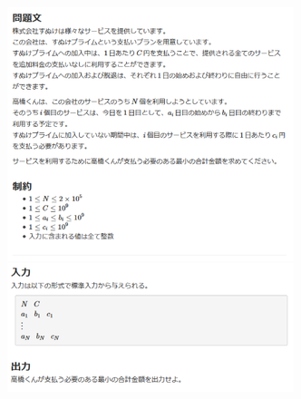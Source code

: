 ![question](https://github.com/kimura-12/AtCoder_Training/blob/master/AtCoder_Beginner_Contest/ABC188/D.Snuke_Prime/question1.png)![question](https://github.com/kimura-12/AtCoder_Training/blob/master/AtCoder_Beginner_Contest/ABC188/D.Snuke_Prime/question2.png)